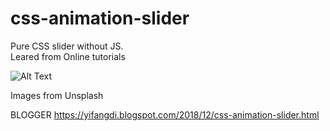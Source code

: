 # css-animation-slider
Pure CSS slider without JS.  
Leared from Online tutorials

![Alt Text](https://media.giphy.com/media/13eeortMQSmDu54O9E/giphy.gif)


Images from Unsplash


BLOGGER https://yifangdi.blogspot.com/2018/12/css-animation-slider.html
